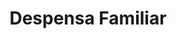 ---
title: "Despensa Familiar"
url: /san-pedro-sula/despensa-familiar-7-calle-se/
shop: supermercado
---